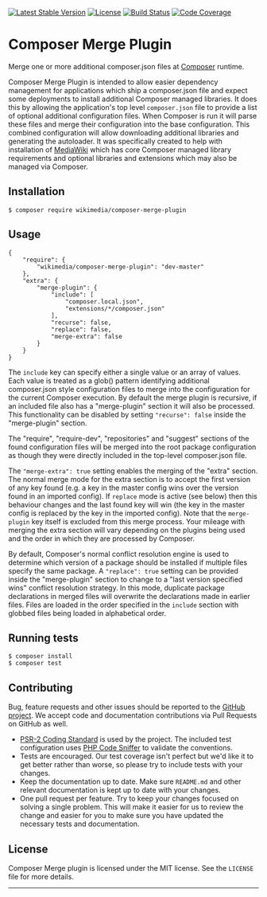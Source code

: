 [![Latest Stable Version](https://img.shields.io/packagist/v/wikimedia/composer-merge-plugin.svg?style=flat)](https://packagist.org/packages/wikimedia/composer-merge-plugin) [![License](https://img.shields.io/packagist/l/wikimedia/composer-merge-plugin.svg?style=flat)](https://github.com/wikimedia/composer-merge-plugin/blob/master/LICENSE)
[![Build Status](https://img.shields.io/travis/wikimedia/composer-merge-plugin.svg?style=flat)](https://travis-ci.org/wikimedia/composer-merge-plugin)
[![Code Coverage](https://img.shields.io/scrutinizer/coverage/g/wikimedia/composer-merge-plugin/master.svg?style=flat)](https://scrutinizer-ci.com/g/wikimedia/composer-merge-plugin/?branch=master)

Composer Merge Plugin
=====================

Merge one or more additional composer.json files at [Composer] runtime.

Composer Merge Plugin is intended to allow easier dependency management for
applications which ship a composer.json file and expect some deployments to
install additional Composer managed libraries. It does this by allowing the
application's top level `composer.json` file to provide a list of optional
additional configuration files. When Composer is run it will parse these files
and merge their configuration into the base configuration. This combined
configuration will allow downloading additional libraries and generating the
autoloader. It was specifically created to help with installation of
[MediaWiki] which has core Composer managed library requirements and optional
libraries and extensions which may also be managed via Composer.


Installation
------------
```
$ composer require wikimedia/composer-merge-plugin
```


Usage
-----

```
{
    "require": {
        "wikimedia/composer-merge-plugin": "dev-master"
    },
    "extra": {
        "merge-plugin": {
            "include": [
                "composer.local.json",
                "extensions/*/composer.json"
            ],
            "recurse": false,
            "replace": false,
            "merge-extra": false
        }
    }
}
```

The `include` key can specify either a single value or an array of values.
Each value is treated as a glob() pattern identifying additional composer.json
style configuration files to merge into the configuration for the current
Composer execution. By default the merge plugin is recursive, if an included
file also has a "merge-plugin" section it will also be processed. This
functionality can be disabled by setting `"recurse": false` inside the
"merge-plugin" section.

The "require", "require-dev", "repositories" and "suggest" sections of the
found configuration files will be merged into the root package configuration
as though they were directly included in the top-level composer.json file.

The `"merge-extra": true` setting enables the merging of the "extra" section.
The normal merge mode for the extra section is to accept the first version of
any key found (e.g. a key in the master config wins over the version found in
an imported config). If `replace` mode is active (see below) then this behaviour
changes and the last found key will win (the key in the master config is
replaced by the key in the imported config). Note that the `merge-plugin`
key itself is excluded from this merge process. Your mileage with merging the
extra section will vary depending on the plugins being used and the order in
which they are processed by Composer.

By default, Composer's normal conflict resolution engine is used to determine
which version of a package should be installed if multiple files specify the
same package. A `"replace": true` setting can be provided inside the
"merge-plugin" section to change to a "last version specified wins" conflict
resolution strategy. In this mode, duplicate package declarations in merged
files will overwrite the declarations made in earlier files. Files are loaded
in the order specified in the `include` section with globbed files being
loaded in alphabetical order.


Running tests
-------------
```
$ composer install
$ composer test
```


Contributing
------------
Bug, feature requests and other issues should be reported to the [GitHub
project]. We accept code and documentation contributions via Pull Requests on
GitHub as well.

- [PSR-2 Coding Standard][] is used by the project. The included test
  configuration uses [PHP Code Sniffer][] to validate the conventions.
- Tests are encouraged. Our test coverage isn't perfect but we'd like it to
  get better rather than worse, so please try to include tests with your
  changes.
- Keep the documentation up to date. Make sure `README.md` and other
  relevant documentation is kept up to date with your changes.
- One pull request per feature. Try to keep your changes focused on solving
  a single problem. This will make it easier for us to review the change and
  easier for you to make sure you have updated the necessary tests and
  documentation.


License
-------
Composer Merge plugin is licensed under the MIT license. See the `LICENSE`
file for more details.


---
[Composer]: https://getcomposer.org/
[MediaWiki]: https://www.mediawiki.org/wiki/MediaWiki
[GitHub project]: https://github.com/wikimedia/composer-merge-plugin
[PSR-2 Coding Standard]: https://github.com/php-fig/fig-standards/blob/master/accepted/PSR-2-coding-style-guide.md
[PHP Code Sniffer]: http://pear.php.net/package/PHP_CodeSniffer
